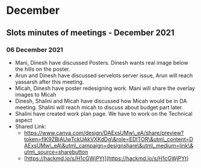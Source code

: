 # December

## Slots minutes of meetings - December 2021

### 06 December 2021

* Mani, Dinesh have discussed Posters. Dinesh wants real image below the hills on the poster.
* Arun and Dinesh have discussed servelots server issue, Arun will reach yassarsh after this meeting.
* Micah, Dinesh have poster redesigning work. Mani will share the overlay images to Micah
* Dinesh, Shalini and Micah have discussed how Micah would be in DA meeting. Shalini will reach micah to discuss about budget part later.
* Shalini have created work plan page. We have to work on the Technical aspect
* Shared Link:&#x20;
  * https://www.canva.com/design/DAExsUMw\_eA/share/preview?token=flK9ZBjAUwTckUAkVXKdDg\&role=EDITOR\&utm\_content=DAExsUMw\_eA\&utm\_campaign=designshare\&utm\_medium=link\&utm\_source=sharebutton
  * [https://hackmd.io/s/H1cGWjPYt](https://hackmd.io/s/H1cGWjPYt)

